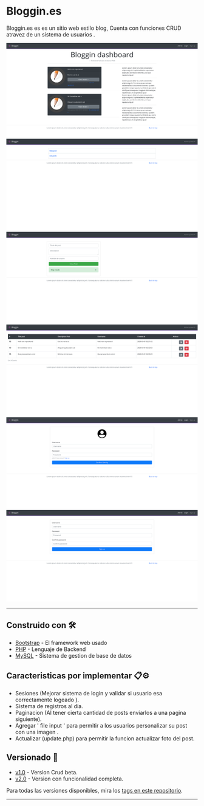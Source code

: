 # Bloggin.es

Bloggin.es es es un sitio web estilo blog, Cuenta con funciones CRUD atravez de un sistema de usuarios .

![Screenshot1](https://github.com/Alfonzzoj/Blog-Con-php/blob/master/source/img/screen/1.png)
![Screenshot2](https://github.com/Alfonzzoj/Blog-Con-php/blob/master/source/img/screen/2.png)
![Screenshot3](https://github.com/Alfonzzoj/Blog-Con-php/blob/master/source/img/screen/3.png)
![Screenshot4](https://github.com/Alfonzzoj/Blog-Con-php/blob/master/source/img/screen/4.png)
![Screenshot5](https://github.com/Alfonzzoj/Blog-Con-php/blob/master/source/img/screen/5.png)
![Screenshot6](https://github.com/Alfonzzoj/Blog-Con-php/blob/master/source/img/screen/6.png)

---

## Construido con 🛠️

-   [Bootstrap](https://getbootstrap.com/) - El framework web usado
-   [PHP](https://www.php.net/) - Lenguaje de Backend
-   [MySQL](https://www.mysql.com/) - Sistema de gestion de base de datos

## Caracteristicas por implementar 📋⚙️

-   Sesiones (Mejorar sistema de login y validar si usuario esa correctamente logeado ).
-   Sistema de registros al dia.
-   Paginacion (Al tener cierta cantidad de posts enviarlos a una pagina siguiente).
-   Agregar ' file input ' para permitir a los usuarios personalizar su post con una imagen .
-   Actualizar (update.php) para permitir la funcion actualizar foto del post.

## Versionado 📌

-   [v1.0](https://github.com/Alfonzzoj/Blog-Con-php/releases/tag/v1.0) - Version Crud beta.
-   [v2.0](https://github.com/Alfonzzoj/Blog-Con-php/releases/tag/v2.0) - Version con funcionalidad completa.

Para todas las versiones disponibles, mira los [tags en este repositorio](https://github.com/Alfonzzoj/Blog-Con-php/tags).

---
